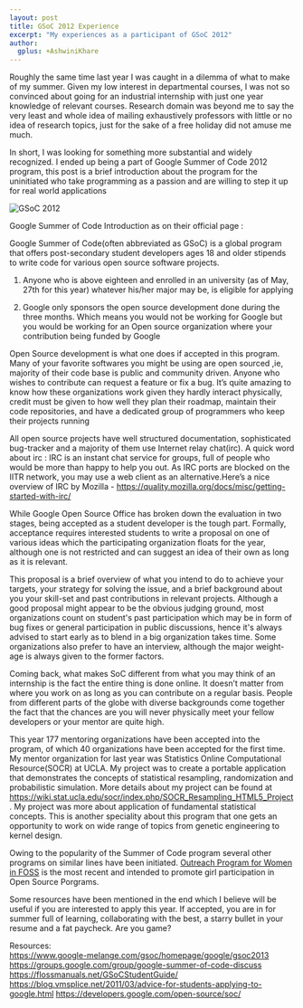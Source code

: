 ```yaml
---
layout: post
title: GSoC 2012 Experience
excerpt: "My experiences as a participant of GSoC 2012"
author:
  gplus: +AshwiniKhare
---
```


Roughly the same time last year I was caught in a dilemma of what to make of my summer. Given my low interest in departmental courses, I was not so convinced about going for an industrial internship with just one year knowledge of relevant courses. Research domain was beyond me to say the very least and whole idea of mailing exhaustively professors with little or no idea of research topics, just for the sake of a free holiday did not amuse me much.

In short, I was looking for something more substantial and widely recognized. I ended up being a part of Google Summer of Code 2012 program, this post is a brief introduction about the program for the uninitiated who take programming as a passion and are willing to step it up for real world applications

![GSoC 2012](/images/posts/gsoc.png)


Google Summer of Code Introduction as on their official page :

Google Summer of Code(often abbreviated as GSoC) is a global program that offers post-secondary student developers ages 18 and older stipends to write code for various open source software projects.

1. Anyone who is above eighteen and enrolled in an university (as of May, 27th for this year) whatever his/her major may be, is eligible for applying

2. Google only sponsors the open source development done during the three months. Which means you would not be working for Google but you would be working for an Open source organization where your contribution being funded by Google

Open Source development is what one does if accepted in this program. Many of your favorite softwares you might be using are open sourced ,ie, majority of their code base is public and community driven. Anyone who wishes to contribute can request a feature or fix a bug. It’s quite amazing to know how these organizations work given they hardly interact physically, credit must be given to how well they plan their roadmap, maintain their code repositories, and have a dedicated group of programmers who keep their projects running

All open source projects have well structured documentation, sophisticated bug-tracker and a majority of them use Internet relay chat(irc). A quick word about irc : IRC is an instant chat service for groups, full of people who would be more than happy to help you out. As IRC ports are blocked on the IITR network, you may use a web client as an alternative.Here’s a nice overview  of IRC by Mozilla - <https://quality.mozilla.org/docs/misc/getting-started-with-irc/>

While Google Open Source Office has broken down the evaluation in two stages, being accepted as a student developer is the tough part. Formally, acceptance requires interested students to write a proposal on one of various ideas which the participating organization floats for the year, although one is not restricted and can suggest an idea of their own as long as it is relevant. 

This proposal is a brief overview of what you intend to do to achieve your targets, your strategy for solving the issue, and a brief background about you your skill-set and past contributions in relevant projects. Although a good proposal might appear to be the obvious judging ground, most organizations count on student's past participation which may be in form of bug fixes or general participation in public discussions, hence it's always advised to start early as to blend in a big organization takes time. Some organizations also prefer to have an interview, although the major weight-age is always given to the former factors.

Coming back, what makes SoC different from what you may think of an internship is the fact the entire thing is done online. It doesn’t matter from where you work on as long as you can contribute on a regular basis. People from different parts of the globe with diverse backgrounds come together the fact that the chances are you will never physically meet your fellow developers or your mentor are quite high.

This year 177 mentoring organizations have been accepted into the program, of which 40 organizations have been accepted for the first time. My mentor organization for last year was Statistics Online Computational Resource(SOCR) at UCLA. My project was to create a portable application that demonstrates the concepts of statistical resampling, randomization and probabilistic simulation. More details about my project can be found at <https://wiki.stat.ucla.edu/socr/index.php/SOCR_Resampling_HTML5_Project> . My project was more about application of fundamental statistical concepts. This is another speciality about this program that one gets an opportunity to work on wide range of topics from genetic engineering to kernel design. 

Owing to the popularity of the Summer of Code program several other programs on similar lines have been initiated. [Outreach Program for Women in FOSS](https://live.gnome.org/OutreachProgramForWomen) is the most recent and intended to promote girl participation in Open Source Porgrams. 

Some resources have been mentioned in the end which I believe will be useful if you are interested to apply this year.  If accepted, you are in for summer full of learning, collaborating with the best, a starry bullet in your resume and a fat paycheck. Are you game?

Resources:  
<https://www.google-melange.com/gsoc/homepage/google/gsoc2013> 
<https://groups.google.com/group/google-summer-of-code-discuss> 
<https://flossmanuals.net/GSoCStudentGuide/>  
<https://blog.vmsplice.net/2011/03/advice-for-students-applying-to-google.html> 
<https://developers.google.com/open-source/soc/> 

